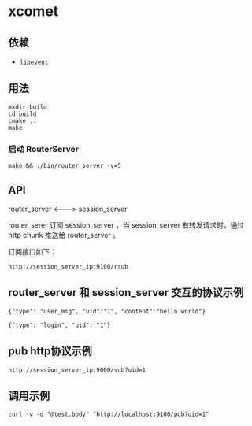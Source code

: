 # xcomet

## 依赖

+ `libevent`

## 用法

```
mkdir build
cd build
cmake ..
make
```

### 启动 RouterServer

```
make && ./bin/router_server -v=5
```

## API

router_server <---> session_server 

router_serer 订阅 session_server ，当 session_server 有转发请求时，通过 http chunk 推送给 router_server 。

订阅接口如下：

```
http://session_server_ip:9100/rsub
```

## router_server 和 session_server 交互的协议示例

```
{"type": "user_msg", "uid":"1", "content":"hello world"}
```

```
{"type": "login", "uid": "1"}
```

## pub http协议示例

```
http://session_server_ip:9000/sub?uid=1
```

## 调用示例

```
curl -v -d "@test.body" "http://localhost:9100/pub?uid=1"
```
